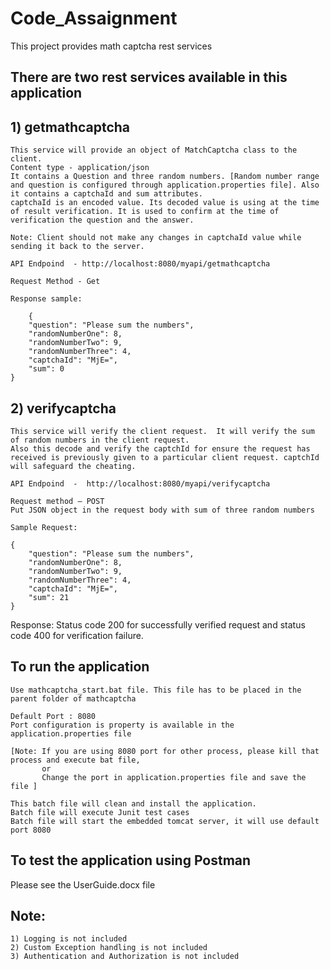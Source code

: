 # Code_Assaignment

This project provides math captcha rest services

## There are two rest services available in this application

## 1) getmathcaptcha
	
	This service will provide an object of MatchCaptcha class to the client. 
	Content type - application/json
	It contains a Question and three random numbers. [Random number range and question is configured through application.properties file]. Also it contains a captchaId and sum attributes. 
	captchaId is an encoded value. Its decoded value is using at the time of result verification. It is used to confirm at the time of verification the question and the answer.	
	
	Note: Client should not make any changes in captchaId value while sending it back to the server.
	
	API Endpoind  - http://localhost:8080/myapi/getmathcaptcha

	Request Method - Get
	
	Response sample:
	
		{
		"question": "Please sum the numbers",
		"randomNumberOne": 8,
		"randomNumberTwo": 9,
		"randomNumberThree": 4,
		"captchaId": "MjE=",
		"sum": 0
	}
	
## 2) verifycaptcha

	This service will verify the client request.  It will verify the sum of random numbers in the client request. 
	Also this decode and verify the captchId for ensure the request has received is previously given to a particular client request. captchId will safeguard the cheating.

	API Endpoind  -  http://localhost:8080/myapi/verifycaptcha
	
	Request method – POST
	Put JSON object in the request body with sum of three random numbers   
	
	Sample Request: 
	
	{
		"question": "Please sum the numbers",
		"randomNumberOne": 8,
		"randomNumberTwo": 9,
		"randomNumberThree": 4,
		"captchaId": "MjE=",
		"sum": 21
	}

Response: Status code 200 for successfully verified request and status code 400 for verification failure.

	
	
## To run the application

	Use mathcaptcha_start.bat file. This file has to be placed in the parent folder of mathcaptcha 
	
	Default Port : 8080 
	Port configuration is property is available in the application.properties file
	
	[Note: If you are using 8080 port for other process, please kill that process and execute bat file,
	       or 
		   Change the port in application.properties file and save the file ]
	
    This batch file will clean and install the application.
	Batch file will execute Junit test cases
	Batch file will start the embedded tomcat server, it will use default port 8080 

## To test the application using Postman

   Please see the UserGuide.docx file 

## Note:

	1) Logging is not included  
	2) Custom Exception handling is not included
	3) Authentication and Authorization is not included 
